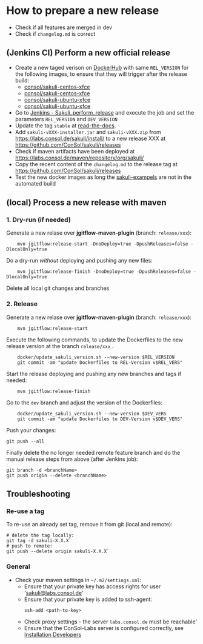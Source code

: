# How to prepare a new release

* Check if all features are merged in dev
* Check if `changelog.md` is correct

## (Jenkins CI) Perform a new official release
* Create a new taged verison on [DockerHub](https://hub.docker.com/) with same `REL_VERSION` for the following images, to ensure that they will trigger after the release build:
	* [consol/sakuli-centos-xfce](https://hub.docker.com/r/consol/sakuli-centos-xfce/~/settings/automated-builds/)
	* [consol/sakuli-centos-xfce](https://hub.docker.com/r/consol/sakuli-centos-xfce-java/~/settings/automated-builds/)
	* [consol/sakuli-ubuntu-xfce](https://hub.docker.com/r/consol/sakuli-ubuntu-xfce/~/settings/automated-builds/)
	* [consol/sakuli-ubuntu-xfce](https://hub.docker.com/r/consol/sakuli-ubuntu-xfce-java/~/settings/automated-builds/)
* Go to [Jenkins - Sakuli_perform_release](http://labs-build.consol.de/job/Sakuli_perform_release/) and execute the job and set the parameters `REL_VERSION` and `DEV_VERSION`
* Update the tag `stable` at [read-the-docs](https://readthedocs.io/projects/sakuli/).
* Add `sakuli-vXXX-installer.jar` and `sakuli-vXXX.zip` from https://labs.consol.de/sakuli/install/ to a new release XXX at https://github.com/ConSol/sakuli/releases
* Check if maven artifacts have been deployed at https://labs.consol.de/maven/repository/org/sakuli/ 
* Copy the recent content of the `changelog.md` to the release tag at https://github.com/ConSol/sakuli/releases
* Test the new docker images as long the [sakuli-exampels](https://github.com/ConSol/sakuli-examples) are not in the automated build

## (local) Process a new release with maven

### 1. Dry-run (if needed)
Generate a new relase over **jgitflow-maven-plugin** (branch: `release/xxx`):

		mvn jgitflow:release-start -DnoDeploy=true -DpushReleases=false -DlocalOnly=true      

Do a dry-run _without_ deploying and pushing any new files:

		mvn jgitflow:release-finish -DnoDeploy=true -DpushReleases=false -DlocalOnly=true

Delete all local git changes and branches

### 2. Release

Generate a new relase over **jgitflow-maven-plugin** (branch: `release/xxx`):

		mvn jgitflow:release-start

Execute the following commands, to update the Dockerfiles to the new release version at the branch `release/xxx` .
        
        docker/update_sakuli_version.sh --new-version $REL_VERSION
        git commit -am "update Dockerfiles to REL-Version v$REL_VERS"
        

Start the release deploying and pushing any new branches and tags if needed:

		mvn jgitflow:release-finish

Go to the `dev` branch and adjust the version of the Dockerfiles:

        docker/update_sakuli_version.sh --new-version $DEV_VERS
        git commit -am "update Dockerfiles to DEV-Version v$DEV_VERS"

Push your changes:

    git push --all

Finally delete the no longer needed remote feature branch and do the manual release steps from above (after Jenkins job):

	git branch -d <branchName>
    git push origin --delete <branchName>


## Troubleshooting
### Re-use a tag
To re-use an already set tag, remove it from git (local and remote):

    # delete the tag locally:
    git tag -d sakuli-X.X.X`
	# push to remote:
	git push --delete origin sakuli-X.X.X`

### General

* Check your maven settings in `~/.m2/settings.xml`:
   * Ensure that your private key has access rights for user 'sakuli@labs.consol.de'
   * Ensure that your private key is added to ssh-agent:
     ```
     ssh-add <path-to-key>
     ```
   * Check proxy settings - the server `labs.consol.de` must be reachable'
   * Ensure that the ConSol-Labs server is configured correctly, see [Installation Developers](installation-developers.md#database-setup)
